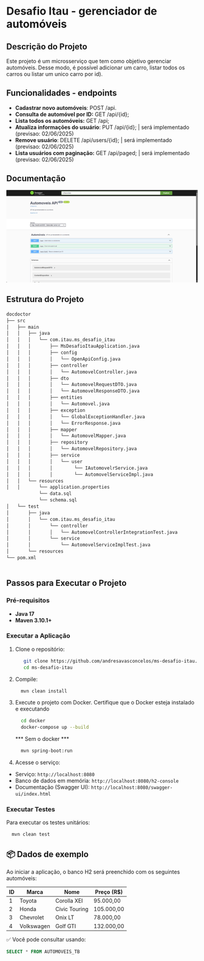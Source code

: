
# Desafio Itau - gerenciador de automóveis

## Descrição do Projeto

Este projeto é um microsserviço que tem como objetivo gerenciar automóveis. Desse modo, é possível adicionar um carro, listar todos os carros ou listar um unico carro por id).

## Funcionalidades - endpoints

- **Cadastrar novo automóveis**: POST /api.
- **Consulta de automóvel por ID:** GET /api/{id};
- **Lista todos os automóveis:** GET /api;
- **Atualiza informações do usuário**: PUT /api/{id}; | será implementado (previsao: 02/06/2025)
- **Remove usuário**: DELETE /api/users/{id}; | será implementado (previsao: 02/06/2025)
- **Lista usuários com paginação:** GET /api/paged; | será implementado (previsao: 02/06/2025)

## Documentação 
<img src="assets/Swagger.png" alt="Logo do Projeto" width="1000"/>

## Estrutura do Projeto

```bash
docdoctor
├── src
│   ├── main
│   │   ├── java
│   │   │   └── com.itau.ms_desafio_itau
│   │   │       ├── MsDesafioItauApplication.java
│   │   │       ├── config
│   │   │       │   └── OpenApiConfig.java
│   │   │       ├── controller
│   │   │       │   └── AutomovelController.java
│   │   │       ├── dto
│   │   │       │   └── AutomovelRequestDTO.java
│   │   │       │   └── AutomovelResponseDTO.java
│   │   │       ├── entities
│   │   │       │   └── Automovel.java
│   │   │       ├── exception
│   │   │       │   └── GlobalExceptionHandler.java
│   │   │       │   └── ErrorResponse.java
│   │   │       ├── mapper
│   │   │       │   └── AutomovelMapper.java
│   │   │       ├── repository
│   │   │       │   └── AutomovelRepository.java
│   │   │       ├── service
│   │   │       │   └── user
│   │   │       │        └── IAutomovelrService.java
│   │   │       │        └── AutomovelServiceImpl.java
│   │   └── resources
│   │       └── application.properties
            └── data.sql
            └── schema.sql  
│   └── test
│       ├── java
│       │   └── com.itau.ms_desafio_itau
│       │       └── controller
│       │       │   └── AutomovelControllerIntegrationTest.java
│       │       └── service
│       │           └── AutomovelServiceImplTest.java
│       └── resources
└── pom.xml
 
```

## Passos para Executar o Projeto

### Pré-requisitos 

- **Java 17**
- **Maven 3.10.1+**

### Executar a Aplicação

1. Clone o repositório:

    ```bash
       git clone https://github.com/andresavasconcelos/ms-desafio-itau.git
       cd ms-desafio-itau
    ```

2. Compile:
    ```bash
      mvn clean install
    ```
3. Execute o projeto com Docker. Certifique que o Docker esteja instalado e executando
    ```bash
      cd docker
      docker-compose up --build
   ``` 
   *** Sem o docker ***
    ```bash
      mvn spring-boot:run
    ```

4. Acesse o serviço:

  - Serviço: `http://localhost:8080`
  - Banco de dados em memória: `http://localhost:8080/h2-console`
  - Documentação (Swagger UI): `http://localhost:8080/swagger-ui/index.html`


### Executar Testes

Para executar os testes unitários:

   ```bash
     mvn clean test
   ```
## 📦 Dados de exemplo

Ao iniciar a aplicação, o banco H2 será preenchido com os seguintes automóveis:

| ID | Marca       | Nome           | Preço (R$)  |
|----|-------------|----------------|-------------|
| 1  | Toyota      | Corolla XEI    | 95.000,00   |
| 2  | Honda       | Civic Touring  | 105.000,00  |
| 3  | Chevrolet   | Onix LT        | 78.000,00   |
| 4  | Volkswagen  | Golf GTI       | 132.000,00  |

✅ Você pode consultar usando:
```sql
SELECT * FROM AUTOMOVEIS_TB 
```
